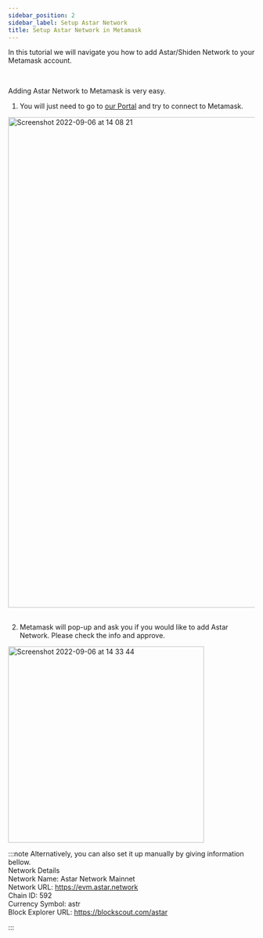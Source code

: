 ```yaml
---
sidebar_position: 2
sidebar_label: Setup Astar Network
title: Setup Astar Network in Metamask
---
```


In this tutorial we will navigate you how to add Astar/Shiden Network to your Metamask account.

<br />

Adding Astar Network to Metamask is very easy.
<br />

1. You will just need to go to [our Portal](https://portal.astar.network/) and try to connect to Metamask.

<img width="1000" alt="Screenshot 2022-09-06 at 14 08 21" src="https://user-images.githubusercontent.com/77480847/188554147-02f09f39-6051-4f7f-8e6f-d263867afb88.png" /><br />
<br />

2. Metamask will pop-up and ask you if you would like to add Astar Network. Please check the info and approve.<br />

<img width="400" alt="Screenshot 2022-09-06 at 14 33 44" src="https://user-images.githubusercontent.com/77480847/188554595-bd9b0a82-5d15-4420-9eda-44c32418d2a1.png" />

<br />

:::note
Alternatively, you can also set it up manually by giving information bellow.
<br />
Network Details<br />
Network Name: Astar Network Mainnet<br />
Network URL: https://evm.astar.network<br />
Chain ID: 592<br />
Currency Symbol: astr<br />
Block Explorer URL: https://blockscout.com/astar

:::
